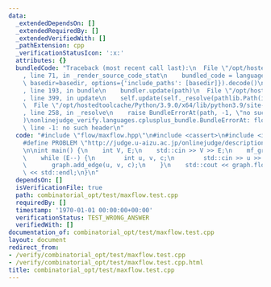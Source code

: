 ```yaml
---
data:
  _extendedDependsOn: []
  _extendedRequiredBy: []
  _extendedVerifiedWith: []
  _pathExtension: cpp
  _verificationStatusIcon: ':x:'
  attributes: {}
  bundledCode: "Traceback (most recent call last):\n  File \"/opt/hostedtoolcache/Python/3.9.0/x64/lib/python3.9/site-packages/onlinejudge_verify/documentation/build.py\"\
    , line 71, in _render_source_code_stat\n    bundled_code = language.bundle(stat.path,\
    \ basedir=basedir, options={'include_paths': [basedir]}).decode()\n  File \"/opt/hostedtoolcache/Python/3.9.0/x64/lib/python3.9/site-packages/onlinejudge_verify/languages/cplusplus.py\"\
    , line 193, in bundle\n    bundler.update(path)\n  File \"/opt/hostedtoolcache/Python/3.9.0/x64/lib/python3.9/site-packages/onlinejudge_verify/languages/cplusplus_bundle.py\"\
    , line 399, in update\n    self.update(self._resolve(pathlib.Path(included), included_from=path))\n\
    \  File \"/opt/hostedtoolcache/Python/3.9.0/x64/lib/python3.9/site-packages/onlinejudge_verify/languages/cplusplus_bundle.py\"\
    , line 258, in _resolve\n    raise BundleErrorAt(path, -1, \"no such header\"\
    )\nonlinejudge_verify.languages.cplusplus_bundle.BundleErrorAt: flow/maxflow.hpp:\
    \ line -1: no such header\n"
  code: "#include \"flow/maxflow.hpp\"\n#include <cassert>\n#include <iostream>\n\
    #define PROBLEM \"http://judge.u-aizu.ac.jp/onlinejudge/description.jsp?id=GRL_6_A\"\
    \n\nint main() {\n    int V, E;\n    std::cin >> V >> E;\n    mf_graph<int> graph(V);\n\
    \    while (E--) {\n        int u, v, c;\n        std::cin >> u >> v >> c;\n \
    \       graph.add_edge(u, v, c);\n    }\n    std::cout << graph.flow(0, V - 1)\
    \ << std::endl;\n}\n"
  dependsOn: []
  isVerificationFile: true
  path: combinatorial_opt/test/maxflow.test.cpp
  requiredBy: []
  timestamp: '1970-01-01 00:00:00+00:00'
  verificationStatus: TEST_WRONG_ANSWER
  verifiedWith: []
documentation_of: combinatorial_opt/test/maxflow.test.cpp
layout: document
redirect_from:
- /verify/combinatorial_opt/test/maxflow.test.cpp
- /verify/combinatorial_opt/test/maxflow.test.cpp.html
title: combinatorial_opt/test/maxflow.test.cpp
---
```

